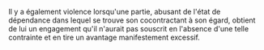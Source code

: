Il y a également violence lorsqu'une partie, abusant de l'état de dépendance dans lequel se trouve son cocontractant à son égard, obtient de lui un engagement qu'il n'aurait pas souscrit en l'absence d'une telle contrainte et en tire un avantage manifestement excessif.
